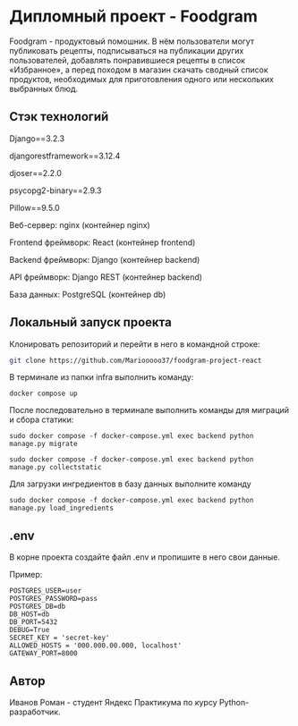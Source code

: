 # Дипломный проект - Foodgram


Foodgram - продуктовый помошник. В нём пользователи могут публиковать рецепты, подписываться на публикации других пользователей, добавлять понравившиеся рецепты в список «Избранное», а перед походом в магазин скачать сводный список продуктов, необходимых для приготовления одного или нескольких выбранных блюд.




## **Стэк технологий**

Django==3.2.3

djangorestframework==3.12.4

djoser==2.2.0

psycopg2-binary==2.9.3

Pillow==9.5.0

Веб-сервер: nginx (контейнер nginx)

Frontend фреймворк: React (контейнер frontend)

Backend фреймворк: Django (контейнер backend)

API фреймворк: Django REST (контейнер backend)

База данных: PostgreSQL (контейнер db)

## Локальный запуск проекта

Клонировать репозиторий и перейти в него в командной строке:

```bash
git clone https://github.com/Mariooooo37/foodgram-project-react
```

В терминале из папки infra выполнить команду:

```
docker compose up
```

После последовательно в терминале выполнить команды для миграций и сбора статики:

```
sudo docker compose -f docker-compose.yml exec backend python manage.py migrate

sudo docker compose -f docker-compose.yml exec backend python manage.py collectstatic

```
Для загрузки ингредиентов в базу данных выполните команду

```
sudo docker compose -f docker-compose.yml exec backend python manage.py load_ingredients

```
## .env

В корне проекта создайте файл .env и пропишите в него свои данные.

Пример:

```
POSTGRES_USER=user
POSTGRES_PASSWORD=pass
POSTGRES_DB=db
DB_HOST=db
DB_PORT=5432
DEBUG=True
SECRET_KEY = 'secret-key'
ALLOWED_HOSTS = '000.000.00.000, localhost'
GATEWAY_PORT=8000
```

## Автор
Иванов Роман - студент Яндекс Практикума по курсу Python-разработчик.
